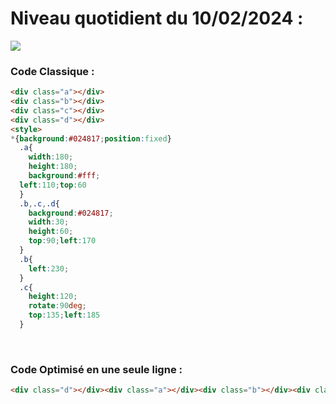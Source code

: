 # Niveau quotidient du 10/02/2024 : 

<img src = "https://firebasestorage.googleapis.com/v0/b/cssbattleapp.appspot.com/o/user%2Fummd3POvEDfFyeFvVdOMG3OOrwE2%2Ftargets%2Ftarget_oL80yny.png?alt=media">


### Code Classique :  

```html 
<div class="a"></div>
<div class="b"></div>
<div class="c"></div>
<div class="d"></div>
<style>
*{background:#024817;position:fixed}
  .a{
    width:180;
    height:180;
    background:#fff;
  left:110;top:60
  }
  .b,.c,.d{
    background:#024817;
    width:30;
    height:60;
    top:90;left:170
  }
  .b{
    left:230;
  }
  .c{
    height:120;
    rotate:90deg;
    top:135;left:185
  }
```

<br>

### Code Optimisé en une seule ligne : 

```html 
<div class="d"></div><div class="a"></div><div class="b"></div><div class="c"></div><style>*{background:#024817;position:fixed}.d{width:180;height:180;background:#fff;left:110;top:60}.a,.b,.c{background:#024817;width:30;height:60;top:90;left:170}.b{left:230;}.c{height:120;rotate:90deg;top:135;left:185}
```